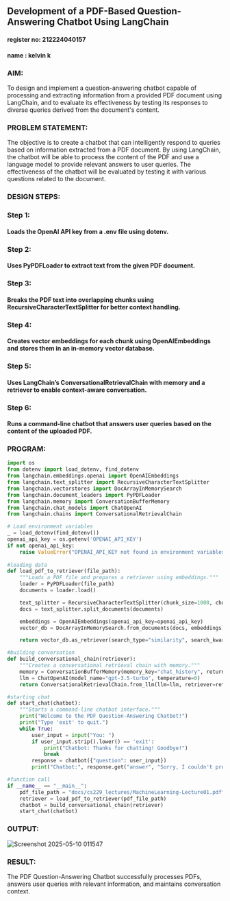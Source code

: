 ## Development of a PDF-Based Question-Answering Chatbot Using LangChain

#### register no: 212224040157
#### name       : kelvin k


### AIM:
To design and implement a question-answering chatbot capable of processing and extracting information from a provided PDF document using LangChain, and to evaluate its effectiveness by testing its responses to diverse queries derived from the document's content.

### PROBLEM STATEMENT:
The objective is to create a chatbot that can intelligently respond to queries based on information extracted from a PDF document. By using LangChain, the chatbot will be able to process the content of the PDF and use a language model to provide relevant answers to user queries. The effectiveness of the chatbot will be evaluated by testing it with various questions related to the document.
### DESIGN STEPS:

### Step 1: 
#### Loads the OpenAI API key from a .env file using dotenv.

### Step 2:
#### Uses PyPDFLoader to extract text from the given PDF document.

### Step 3:
#### Breaks the PDF text into overlapping chunks using RecursiveCharacterTextSplitter for better context handling.

### Step 4: 
#### Creates vector embeddings for each chunk using OpenAIEmbeddings and stores them in an in-memory vector database.

### Step 5: 
#### Uses LangChain’s ConversationalRetrievalChain with memory and a retriever to enable context-aware conversation.

### Step 6: 
#### Runs a command-line chatbot that answers user queries based on the content of the uploaded PDF.


### PROGRAM:
```py
import os
from dotenv import load_dotenv, find_dotenv
from langchain.embeddings.openai import OpenAIEmbeddings
from langchain.text_splitter import RecursiveCharacterTextSplitter
from langchain.vectorstores import DocArrayInMemorySearch
from langchain.document_loaders import PyPDFLoader
from langchain.memory import ConversationBufferMemory
from langchain.chat_models import ChatOpenAI
from langchain.chains import ConversationalRetrievalChain

# Load environment variables
_ = load_dotenv(find_dotenv())
openai_api_key = os.getenv('OPENAI_API_KEY')
if not openai_api_key:
    raise ValueError("OPENAI_API_KEY not found in environment variables.")
    
#loading data
def load_pdf_to_retriever(file_path):
    """Loads a PDF file and prepares a retriever using embeddings."""
    loader = PyPDFLoader(file_path)
    documents = loader.load()

    text_splitter = RecursiveCharacterTextSplitter(chunk_size=1000, chunk_overlap=150)
    docs = text_splitter.split_documents(documents)

    embeddings = OpenAIEmbeddings(openai_api_key=openai_api_key)
    vector_db = DocArrayInMemorySearch.from_documents(docs, embeddings)

    return vector_db.as_retriever(search_type="similarity", search_kwargs={"k": 3})

#building conversation
def build_conversational_chain(retriever):
    """Creates a conversational retrieval chain with memory."""
    memory = ConversationBufferMemory(memory_key="chat_history", return_messages=True)
    llm = ChatOpenAI(model_name="gpt-3.5-turbo", temperature=0)
    return ConversationalRetrievalChain.from_llm(llm=llm, retriever=retriever, memory=memory)

#starting chat
def start_chat(chatbot):
    """Starts a command-line chatbot interface."""
    print("Welcome to the PDF Question-Answering Chatbot!")
    print("Type 'exit' to quit.")
    while True:
        user_input = input("You: ")
        if user_input.strip().lower() == 'exit':
            print("Chatbot: Thanks for chatting! Goodbye!")
            break
        response = chatbot({"question": user_input})
        print("Chatbot:", response.get("answer", "Sorry, I couldn't process that."))

#function call        
if __name__ == "__main__":
    pdf_file_path = "docs/cs229_lectures/MachineLearning-Lecture01.pdf"  # Update path as needed
    retriever = load_pdf_to_retriever(pdf_file_path)
    chatbot = build_conversational_chain(retriever)
    start_chat(chatbot)
```
### OUTPUT:

![Screenshot 2025-05-10 011547](https://github.com/user-attachments/assets/164db2b6-4a83-4f31-bb8f-c9e36b2d9d84)

### RESULT:
The PDF Question-Answering Chatbot successfully processes PDFs, answers user queries with relevant information, and maintains conversation context.
